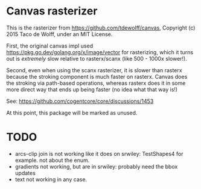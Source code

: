 # Canvas rasterizer

This is the rasterizer from https://github.com/tdewolff/canvas, Copyright (c) 2015 Taco de Wolff, under an MIT License.

First, the original canvas impl used https://pkg.go.dev/golang.org/x/image/vector for rasterizing, which it turns out is _extremely_ slow relative to rasterx/scanx (like 500 - 1000x slower!).

Second, even when using the scanx rasterizer, it is slower than rasterx because the stroking component is much faster on rasterx. Canvas does the stroking via path-based operations, whereas rasterx does it in some more direct way that ends up being faster (no idea what that way is!)

See: https://github.com/cogentcore/core/discussions/1453

At this point, this package will be marked as unused.

# TODO

* arcs-clip join is not working like it does on srwiley: TestShapes4 for example. not about the enum.
* gradients not working, but are in srwiley: probably need the bbox updates
* text not working in any case.


